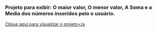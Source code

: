 ### Projeto para exibir: O maior valor, O menor valor, A Soma e a Media dos números inseridos pelo o usuário.

<a href='https://joaodedeusrsfilho.github.io/analisar-numeros/' target="_blank">Clique aqui para visualizar o projeto</a
